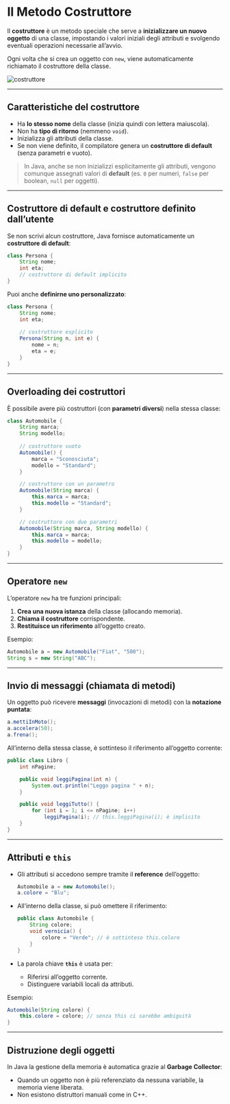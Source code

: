 # Il Metodo Costruttore

Il **costruttore** è un metodo speciale che serve a **inizializzare un nuovo oggetto** di una classe, impostando i valori iniziali degli attributi e svolgendo eventuali operazioni necessarie all’avvio.

Ogni volta che si crea un oggetto con `new`, viene automaticamente richiamato il costruttore della classe.

![costruttore](https://raw.githubusercontent.com/maboglia/CorsoJava/master/appunti/img/model/Class-Concept.png)

---

## Caratteristiche del costruttore

* Ha **lo stesso nome** della classe (inizia quindi con lettera maiuscola).
* Non ha **tipo di ritorno** (nemmeno `void`).
* Inizializza gli attributi della classe.
* Se non viene definito, il compilatore genera un **costruttore di default** (senza parametri e vuoto).

> In Java, anche se non inizializzi esplicitamente gli attributi, vengono comunque assegnati valori di **default** (es. `0` per numeri, `false` per boolean, `null` per oggetti).

---

## Costruttore di default e costruttore definito dall’utente

Se non scrivi alcun costruttore, Java fornisce automaticamente un **costruttore di default**:

```java
class Persona {
    String nome;
    int eta;
    // costruttore di default implicito
}
```

Puoi anche **definirne uno personalizzato**:

```java
class Persona {
    String nome;
    int eta;
    
    // costruttore esplicito
    Persona(String n, int e) {
        nome = n;
        eta = e;
    }
}
```

---

## Overloading dei costruttori

È possibile avere più costruttori (con **parametri diversi**) nella stessa classe:

```java
class Automobile {
    String marca;
    String modello;
    
    // costruttore vuoto
    Automobile() {
        marca = "Sconosciuta";
        modello = "Standard";
    }

    // costruttore con un parametro
    Automobile(String marca) {
        this.marca = marca;
        this.modello = "Standard";
    }

    // costruttore con due parametri
    Automobile(String marca, String modello) {
        this.marca = marca;
        this.modello = modello;
    }
}
```

---

## Operatore `new`

L’operatore `new` ha tre funzioni principali:

1. **Crea una nuova istanza** della classe (allocando memoria).
2. **Chiama il costruttore** corrispondente.
3. **Restituisce un riferimento** all’oggetto creato.

Esempio:

```java
Automobile a = new Automobile("Fiat", "500");
String s = new String("ABC");
```

---

## Invio di messaggi (chiamata di metodi)

Un oggetto può ricevere **messaggi** (invocazioni di metodi) con la **notazione puntata**:

```java
a.mettiInMoto();
a.accelera(50);
a.frena();
```

All’interno della stessa classe, è sottinteso il riferimento all’oggetto corrente:

```java
public class Libro {
    int nPagine;

    public void leggiPagina(int n) {
        System.out.println("Leggo pagina " + n);
    }

    public void leggiTutto() {
        for (int i = 1; i <= nPagine; i++)
            leggiPagina(i); // this.leggiPagina(i); è implicito
    }
}
```

---

## Attributi e `this`

* Gli attributi si accedono sempre tramite il **reference** dell’oggetto:

  ```java
  Automobile a = new Automobile();
  a.colore = "Blu";
  ```

* All’interno della classe, si può omettere il riferimento:

  ```java
  public class Automobile {
      String colore;
      void vernicia() {
          colore = "Verde"; // è sottinteso this.colore
      }
  }
  ```

* La parola chiave **`this`** è usata per:

  * Riferirsi all’oggetto corrente.
  * Distinguere variabili locali da attributi.

Esempio:

```java
Automobile(String colore) {
    this.colore = colore; // senza this ci sarebbe ambiguità
}
```

---

## Distruzione degli oggetti

In Java la gestione della memoria è automatica grazie al **Garbage Collector**:

* Quando un oggetto non è più referenziato da nessuna variabile, la memoria viene liberata.
* Non esistono distruttori manuali come in C++.
